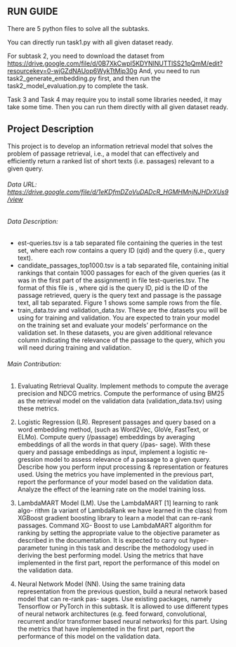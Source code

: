 ## RUN GUIDE

There are 5 python files to solve all the subtasks.

You can directly run task1.py with all given dataset ready.

For subtask 2, you need to download the dataset from https://drive.google.com/file/d/0B7XkCwpI5KDYNlNUTTlSS21pQmM/edit?resourcekey=0-wjGZdNAUop6WykTtMip30g
And, you need to run task2_generate_embedding.py first, and then run the task2_model_evaluation.py to complete the task.

Task 3 and Task 4 may require you to install some libraries needed, it may take some time. Then you can run them directly with all given dataset ready.

## Project Description

This project is to develop an information retrieval model that solves the problem of passage retrieval, i.e., a model that can effectively and efficiently return a ranked list of short texts (i.e. passages) relevant to a given query. 

###### Data URL: https://drive.google.com/file/d/1eKDfmDZoVuDADcR_HGMHMnjNJHDrXUs9/view

###### Data Description:

- est-queries.tsv is a tab separated file containing the queries in the test set, where each row contains a query ID (qid) and the query (i.e., query text).
- candidate_passages_top1000.tsv is a tab separated file, containing initial rankings that contain 1000 passages for each of the given queries (as it was in the first part of the assignment) in file test-queries.tsv. The format of this file is <qid pid query passage>, where qid is the query ID, pid is the ID of the passage retrieved, query is the query text and passage is the passage text, all tab separated. Figure 1 shows some sample rows from the file.
- train_data.tsv and validation_data.tsv. These are the datasets you will be using for training and validation. You are expected to train your model on the training set and evaluate your models’ performance on the validation set. In these datasets, you are given additional relevance column indicating the relevance of the passage to the query, which you will need during training and validation.

###### Main Contribution:

1. Evaluating Retrieval Quality.  Implement methods to compute the average precision and NDCG metrics. Compute the performance of using BM25 as the retrieval model on the validation data (validation_data.tsv) using these metrics. 

2. Logistic Regression (LR).  Represent passages and query based on a word embedding method, (such as Word2Vec, GloVe, FastText, or ELMo). Compute query (/passage) embeddings by averaging embeddings of all the words in that query (/pas- sage). With these query and passage embeddings as input, implement a logistic re- gression model to assess relevance of a passage to a given query. Describe how you perform input processing & representation or features used. Using the metrics you have implemented in the previous part, report the performance of your model based on the validation data. Analyze the effect of the learning rate on the model training loss. 

3. LambdaMART Model (LM). Use the LambdaMART [1] learning to rank algo- rithm (a variant of LambdaRank we have learned in the class) from XGBoost gradient boosting library to learn a model that can re-rank passages. Command XG- Boost to use LambdaMART algorithm for ranking by setting the appropriate value to the objective parameter as described in the documentation. It is expected to carry out hyper-parameter tuning in this task and describe the methodology used in deriving the best performing model. Using the metrics that have implemented in the first part, report the performance of this model on the validation data.

4. Neural Network Model (NN).  Using the same training data representation from the previous question, build a neural network based model that can re-rank pas- sages. Use existing packages, namely Tensorflow or PyTorch in this subtask. It is allowed to use different types of neural network architectures (e.g. feed forward, convolutional, recurrent and/or transformer based neural networks) for this part. Using the metrics that have implemented in the first part, report the performance of this model on the validation data.

   